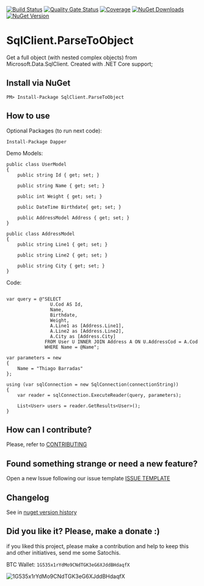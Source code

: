 [![Build Status](https://barradas.visualstudio.com/Contributions/_apis/build/status/NugetPackage/SqlClient%20ParseToObject?branchName=develop)](https://barradas.visualstudio.com/Contributions/_build/latest?definitionId=20&branchName=develop)
[![Quality Gate Status](https://sonarcloud.io/api/project_badges/measure?project=ThiagoBarradas_sqlclient-parsetoobject&metric=alert_status)](https://sonarcloud.io/dashboard?id=ThiagoBarradas_sqlclient-parsetoobject)
[![Coverage](https://sonarcloud.io/api/project_badges/measure?project=ThiagoBarradas_sqlclient-parsetoobject&metric=coverage)](https://sonarcloud.io/dashboard?id=ThiagoBarradas_sqlclient-parsetoobject)
[![NuGet Downloads](https://img.shields.io/nuget/dt/SqlClient.ParseToObject.svg)](https://www.nuget.org/packages/SqlClient.ParseToObject/)
[![NuGet Version](https://img.shields.io/nuget/v/SqlClient.ParseToObject.svg)](https://www.nuget.org/packages/SqlClient.ParseToObject/)

# SqlClient.ParseToObject

Get a full object (with nested complex objects) from Microsoft.Data.SqlClient. Created with .NET Core support;

## Install via NuGet

```
PM> Install-Package SqlClient.ParseToObject
```

## How to use

Optional Packages (to run next code):
```
Install-Package Dapper 
```

Demo Models:
```
public class UserModel
{
	public string Id { get; set; }

	public string Name { get; set; }

	public int Weight { get; set; }

	public DateTime Birthdate{ get; set; }

	public AddressModel Address { get; set; }
}

public class AddressModel
{
	public string Line1 { get; set; }

	public string Line2 { get; set; }

	public string City { get; set; }
}
```

Code:
```

var query = @"SELECT 
				U.Cod AS Id,
				Name,
				Birthdate,
				Weight,
				A.Line1 as [Address.Line1],
				A.Line2 as [Address.Line2],
				A.City as [Address.City]
			  FROM User U INNER JOIN Address A ON U.AddressCod = A.Cod
			  WHERE Name = @Name";

var parameters = new 
{
	Name = "Thiago Barradas"
};

using (var sqlConnection = new SqlConnection(connectionString))
{
    var reader = sqlConnection.ExecuteReader(query, parameters);

    List<User> users = reader.GetResults<User>();
}

```

## How can I contribute?
Please, refer to [CONTRIBUTING](.github/CONTRIBUTING.md)

## Found something strange or need a new feature?
Open a new Issue following our issue template [ISSUE TEMPLATE](.github/ISSUE_TEMPLATE.md)

## Changelog
See in [nuget version history](https://www.nuget.org/packages/SqlClient.ParseToObject)

## Did you like it? Please, make a donate :)

if you liked this project, please make a contribution and help to keep this and other initiatives, send me some Satochis.

BTC Wallet: `1G535x1rYdMo9CNdTGK3eG6XJddBHdaqfX`

![1G535x1rYdMo9CNdTGK3eG6XJddBHdaqfX](https://i.imgur.com/mN7ueoE.png)
